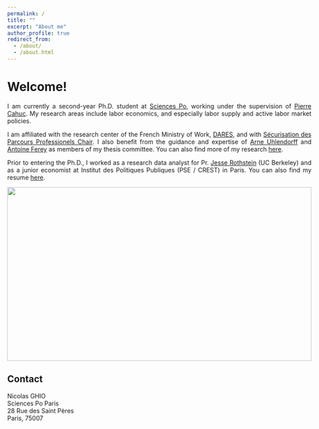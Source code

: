 ```yaml
---
permalink: /
title: ""
excerpt: "About me"
author_profile: true
redirect_from: 
  - /about/
  - /about.html
---
```


<div style="text-align: justify; width: 700px;">
    <p>
 <h1>Welcome!</h1>  
    <p>
        I am currently a second-year Ph.D. student at <a href="https://www.sciencespo.fr/department-economics/en/researcher/nicolas-ghio.html">Sciences Po</a>, working under the supervision of <a href="https://sites.google.com/site/pierrecahuc/">Pierre Cahuc</a>. My research areas include labor economics, and especially labor supply and active labor market policies. 
    </p>
    <p>
        I am affiliated with the research center of the French Ministry of Work, <a href="https://dares.travail-emploi.gouv.fr">DARES</a>, and with <a href="https://www.chaire-securisation.fr">Sécurisation des Parcours Professionels Chair</a>. I also benefit from the guidance and expertise of <a href="https://sites.google.com/site/arneuhlendorff/home">Arne Uhlendorff</a> and <a href="https://sites.google.com/site/fereyantoine">Antoine Ferey</a> as members of my thesis committee. You can also find more of my research <a href="https://nicolasghio.github.io/research/">here</a>.
    </p>
    <p>
        Prior to entering the Ph.D., I worked as a research data analyst for Pr. <a href="http://eml.berkeley.edu/~jrothst/">Jesse Rothstein</a> (UC Berkeley) and as a junior economist at Institut des Politiques Publiques (PSE / CREST) in Paris. You can also find my resume <a href="https://nicolasghio.github.io/cv/">here</a>.
    </p>
    <img src="https://nicolasghio.github.io/images/profile2.jpg" width="700" height="400">
<h2>Contact</h2>
<p>
    Nicolas GHIO
    <br>
    Sciences Po Paris
    <br>
    28 Rue des Saint Pères
    <br>
    Paris, 75007
</p>
